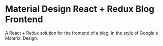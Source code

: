 # Material Design React + Redux Blog Frontend

A React + Redux solution for the frontend of a blog, in the style of Google's Material Design.
